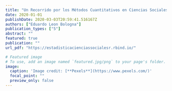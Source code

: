 ```yaml
---
title: "Un Recorrido por los Métodos Cuantitativos en Ciencias Sociales a bordo de R (edición preliminar)"
date: 2020-01-01
publishDate: 2020-03-03T20:59:41.516167Z
authors: ["Eduardo Leon Bologna"]
publication_types: ["5"]
abstract: ""
featured: true
publication: ""
url_pdf: "https://estadisticacienciassocialesr.rbind.io/"

# Featured image
# To use, add an image named `featured.jpg/png` to your page's folder. 
image:
  caption: 'Image credit: [**Pexels**](https://www.pexels.com/)'
  focal_point: ""
  preview_only: false
---
```



